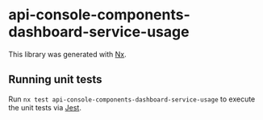# api-console-components-dashboard-service-usage

This library was generated with [Nx](https://nx.dev).

## Running unit tests

Run `nx test api-console-components-dashboard-service-usage` to execute the unit tests via [Jest](https://jestjs.io).
